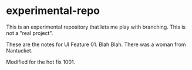 # experimental-repo
This is an experimental repository that lets me play with branching. This is not a "real project".

These are the notes for UI Feature 01. Blah Blah.
There was a woman from Nantucket.

Modified for the hot fix 1001.


